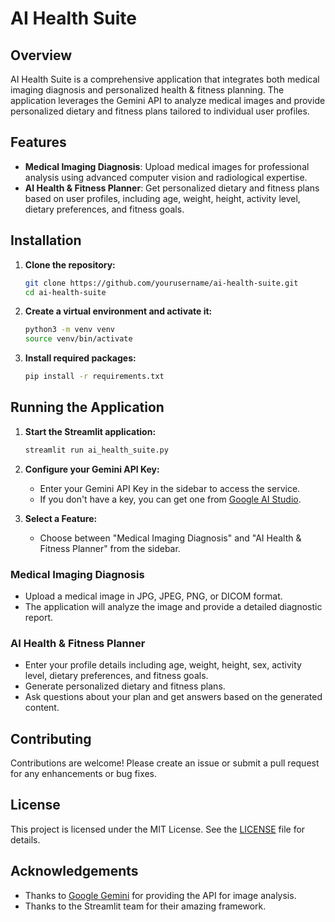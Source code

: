 # AI Health Suite

## Overview
AI Health Suite is a comprehensive application that integrates both medical imaging diagnosis and personalized health & fitness planning. The application leverages the Gemini API to analyze medical images and provide personalized dietary and fitness plans tailored to individual user profiles.

## Features
- **Medical Imaging Diagnosis**: Upload medical images for professional analysis using advanced computer vision and radiological expertise.
- **AI Health & Fitness Planner**: Get personalized dietary and fitness plans based on user profiles, including age, weight, height, activity level, dietary preferences, and fitness goals.

## Installation

1. **Clone the repository:**
   ```bash
   git clone https://github.com/yourusername/ai-health-suite.git
   cd ai-health-suite
   ```

2. **Create a virtual environment and activate it:**
   ```bash
   python3 -m venv venv
   source venv/bin/activate
   ```

3. **Install required packages:**
   ```bash
   pip install -r requirements.txt
   ```

## Running the Application

1. **Start the Streamlit application:**
   ```bash
   streamlit run ai_health_suite.py
   ```

2. **Configure your Gemini API Key:**
   - Enter your Gemini API Key in the sidebar to access the service.
   - If you don't have a key, you can get one from [Google AI Studio](https://aistudio.google.com/apikey).

3. **Select a Feature:**
   - Choose between "Medical Imaging Diagnosis" and "AI Health & Fitness Planner" from the sidebar.

### Medical Imaging Diagnosis
- Upload a medical image in JPG, JPEG, PNG, or DICOM format.
- The application will analyze the image and provide a detailed diagnostic report.

### AI Health & Fitness Planner
- Enter your profile details including age, weight, height, sex, activity level, dietary preferences, and fitness goals.
- Generate personalized dietary and fitness plans.
- Ask questions about your plan and get answers based on the generated content.

## Contributing
Contributions are welcome! Please create an issue or submit a pull request for any enhancements or bug fixes.

## License
This project is licensed under the MIT License. See the [LICENSE](LICENSE) file for details.

## Acknowledgements
- Thanks to [Google Gemini](https://ai.google.dev/gemini-api/docs/vision?lang=python) for providing the API for image analysis.
- Thanks to the Streamlit team for their amazing framework.
